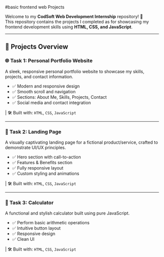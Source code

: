 #basic frontend web Projects

Welcome to my **CodSoft Web Development Internship** repository! 🚀  
This repository contains the projects I completed as for showcasing my frontend development skills using **HTML, CSS, and JavaScript**.

---

## 📌 Projects Overview

### 🌐 Task 1: Personal Portfolio Website
A sleek, responsive personal portfolio website to showcase my skills, projects, and contact information.

- ✅ Modern and responsive design
- ✅ Smooth scroll and navigation
- ✅ Sections: About Me, Skills, Projects, Contact
- ✅ Social media and contact integration

| 🛠️ Built with: `HTML`, `CSS`, `JavaScript`

---

### 🚀 Task 2: Landing Page
A visually captivating landing page for a fictional product/service, crafted to demonstrate UI/UX principles.

- ✅ Hero section with call-to-action
- ✅ Features & Benefits section
- ✅ Fully responsive layout
- ✅ Custom styling and animations

| 🛠️ Built with: `HTML`, `CSS`, `JavaScript`

---

### 🧮 Task 3: Calculator
A functional and stylish calculator built using pure JavaScript.

- ✅ Perform basic arithmetic operations
- ✅ Intuitive button layout
- ✅ Responsive design
- ✅ Clean UI

| 🛠️ Built with: `HTML`, `CSS`, `JavaScript`
